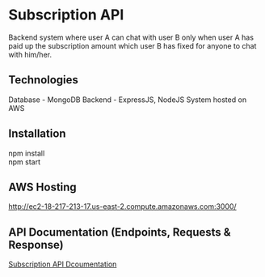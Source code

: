 # Subscription API

Backend system where user A can chat with user B only when user A has paid up the subscription amount which user B has fixed for anyone to chat with him/her.

## Technologies

Database - MongoDB
Backend - ExpressJS, NodeJS
System hosted on AWS

## Installation

npm install
<br/>
npm start

## AWS Hosting 

http://ec2-18-217-213-17.us-east-2.compute.amazonaws.com:3000/

## API Documentation (Endpoints, Requests & Response)

[Subscription API Dcoumentation](https://documenter.getpostman.com/view/11648035/UV5deF1y)


